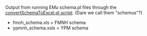 Output from running EMu schema.pl files through the [convertSchemaToExcel.pl script](https://github.com/fieldmuseum/EMu-scripts/tree/master/Schema).  (Dare we call them "schemus"?)

* fmnh_schema.xls = FMNH schema
* ypmnh_schema.xslx = YPM schema
